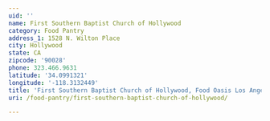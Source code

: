 ```yaml
---
uid: ''
name: First Southern Baptist Church of Hollywood
category: Food Pantry
address_1: 1528 N. Wilton Place
city: Hollywood
state: CA
zipcode: '90028'
phone: 323.466.9631
latitude: '34.0991321'
longitude: '-118.3132449'
title: 'First Southern Baptist Church of Hollywood, Food Oasis Los Angeles'
uri: /food-pantry/first-southern-baptist-church-of-hollywood/

---
```

